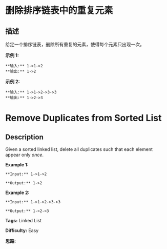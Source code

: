 # 删除排序链表中的重复元素

## 描述

给定一个排序链表，删除所有重复的元素，使得每个元素只出现一次。

**示例  1:**

    
    
    **输入:** 1->1->2
    **输出:** 1->2
    

**示例  2:**

    
    
    **输入:** 1->1->2->3->3
    **输出:** 1->2->3



# Remove Duplicates from Sorted List

## Description



Given a sorted linked list, delete all duplicates such that each element appear only _once_.

**Example 1:**

    
    
    **Input:** 1->1->2
    **Output:** 1->2
    

**Example 2:**

    
    
    **Input:** 1->1->2->3->3
    **Output:** 1->2->3
    


**Tags:** Linked List

**Difficulty:** Easy

**思路:**
